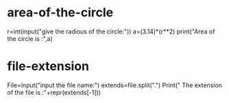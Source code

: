 # area-of-the-circle
r=int(input("give the radious of the circle:"))
a=(3.14)*(r**2)
print("Area of the circle is :",a)

# file-extension
File=input("input the file name:")
extends=file.split(".")
Print(" The extension of the file is :"+repr(extends[-1]))
